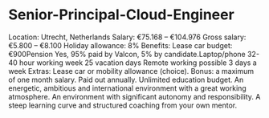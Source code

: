 # Senior-Principal-Cloud-Engineer
Location: Utrecht, Netherlands  Salary: €75.168 – €104.976 Gross salary: €5.800 – €8.100 Holiday allowance: 8% Benefits: Lease car budget: €900Pension Yes, 95% paid by Valcon, 5% by candidate.Laptop/phone 32-40 hour working week 25 vacation days  Remote working possible 3 days a week  Extras: Lease car or mobility allowance (choice).  Bonus: a maximum of one month salary. Paid out annually.  Unlimited education budget.  An energetic, ambitious and international environment with a great working atmosphere.  An environment with significant autonomy and responsibility.  A steep learning curve and structured coaching from your own mentor.

